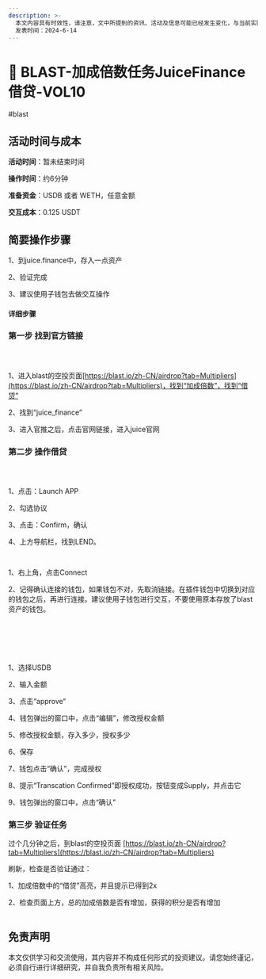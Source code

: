 ```yaml
---
description: >-
  本文内容具有时效性，请注意，文中所提到的资讯、活动及信息可能已经发生变化，与当前实际情况有所不同。我们建议您在做出任何决策之前，始终进行自主研究和验证。
  发表时间：2024-6-14
---
```


# 👋 BLAST-加成倍数任务JuiceFinance借贷-VOL10

\#blast

## 活动时间与成本 <a href="#huo-dong-shi-jian-yu-cheng-ben" id="huo-dong-shi-jian-yu-cheng-ben"></a>

**活动时间**：暂未结束时间

**操作时间**：约6分钟

**准备资金**：USDB 或者 WETH，任意金额

**交互成本**：0.125 USDT

## 简要操作步骤 <a href="#jian-yao-cao-zuo-bu-zhou" id="jian-yao-cao-zuo-bu-zhou"></a>

1、到juice.finance中，存入一点资产

2、验证完成

3、建议使用子钱包去做交互操作

#### 详细步骤 <a href="#xiang-xi-bu-zhou" id="xiang-xi-bu-zhou"></a>

### **第一步 找到官方链接**

<figure><img src="../.gitbook/assets/image (218).png" alt=""><figcaption></figcaption></figure>

<figure><img src="../.gitbook/assets/image (219).png" alt=""><figcaption></figcaption></figure>

<figure><img src="../.gitbook/assets/image (220).png" alt=""><figcaption></figcaption></figure>

1、进入blast的空投页面[https://blast.io/zh-CN/airdrop?tab=Multipliers](https://blast.io/zh-CN/airdrop?tab=Multipliers)，找到“加成倍数”，找到“借贷“

2、找到“juice\_finance”

3、进入官推之后，点击官网链接，进入juice官网

### **第二步 操作借贷**

<figure><img src="../.gitbook/assets/image (221).png" alt=""><figcaption></figcaption></figure>

<figure><img src="../.gitbook/assets/image (222).png" alt=""><figcaption></figcaption></figure>

<figure><img src="../.gitbook/assets/image (223).png" alt=""><figcaption></figcaption></figure>

1、点击：Launch APP

2、勾选协议

3、点击：Confirm，确认

4、上方导航栏，找到LEND。

<figure><img src="../.gitbook/assets/image (224).png" alt=""><figcaption></figcaption></figure>

<figure><img src="../.gitbook/assets/image (225).png" alt=""><figcaption></figcaption></figure>

1、右上角，点击Connect

2、记得确认连接的钱包，如果钱包不对，先取消链接。在插件钱包中切换到对应的钱包之后，再进行连接。建议使用子钱包进行交互，不要使用原本存放了blast资产的钱包。

<figure><img src="../.gitbook/assets/image (226).png" alt=""><figcaption></figcaption></figure>

<figure><img src="../.gitbook/assets/image (227).png" alt=""><figcaption></figcaption></figure>

<figure><img src="../.gitbook/assets/image (228).png" alt=""><figcaption></figcaption></figure>

<figure><img src="../.gitbook/assets/image (229).png" alt=""><figcaption></figcaption></figure>

<figure><img src="../.gitbook/assets/image (230).png" alt=""><figcaption></figcaption></figure>

<figure><img src="../.gitbook/assets/image (231).png" alt=""><figcaption></figcaption></figure>

1、选择USDB

2、输入金额

3、点击“approve“

4、钱包弹出的窗口中，点击“编辑”，修改授权金额

5、修改授权金额，存入多少，授权多少

6、保存

7、钱包点击“确认”，完成授权

8、提示“Transcation Confirmed”即授权成功，按钮变成Supply，并点击它

9、钱包弹出的窗口中，点击“确认”

### **第三步 验证任务**

过个几分钟之后，到blast的空投页面 [https://blast.io/zh-CN/airdrop?tab=Multipliers](https://blast.io/zh-CN/airdrop?tab=Multipliers)

刷新，检查是否验证通过：

1、加成倍数中的“借贷”高亮，并且提示已得到2x

2、检查页面上方，总的加成倍数是否有增加，获得的积分是否有增加

<figure><img src="../.gitbook/assets/image (232).png" alt=""><figcaption></figcaption></figure>

## 免责声明 <a href="#mian-ze-sheng-ming" id="mian-ze-sheng-ming"></a>

本文仅供学习和交流使用，其内容并不构成任何形式的投资建议。请您始终谨记，必须自行进行详细研究，并自我负责所有相关风险。
